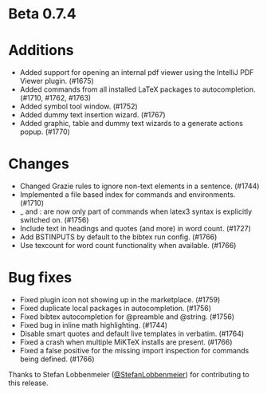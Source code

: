 # Beta 0.7.4

# Additions
* Added support for opening an internal pdf viewer using the IntelliJ PDF Viewer plugin. (#1675)
* Added commands from all installed LaTeX packages to autocompletion. (#1710, #1762, #1763)
* Added symbol tool window. (#1752)
* Added dummy text insertion wizard. (#1767)
* Added graphic, table and dummy text wizards to a generate actions popup. (#1770)

# Changes
* Changed Grazie rules to ignore non-text elements in a sentence. (#1744)
* Implemented a file based index for commands and environments. (#1710)
* _ and : are now only part of commands when latex3 syntax is explicitly switched on. (#1756)
* Include text in headings and quotes (and more) in word count. (#1727)
* Add BSTINPUTS by default to the bibtex run config. (#1766)
* Use texcount for word count functionality when available. (#1766)

# Bug fixes
* Fixed plugin icon not showing up in the marketplace. (#1759)
* Fixed duplicate local packages in autocompletion. (#1756)
* Fixed bibtex autocompletion for @preamble and @string. (#1756)
* Fixed bug in inline math highlighting. (#1744)
* Disable smart quotes and default live templates in verbatim. (#1764)
* Fixed a crash when multiple MiKTeX installs are present. (#1766)
* Fixed a false positive for the missing import inspection for commands being defined. (#1766)

Thanks to Stefan Lobbenmeier ([@StefanLobbenmeier](https://github.com/StefanLobbenmeier)) for contributing to this release.
